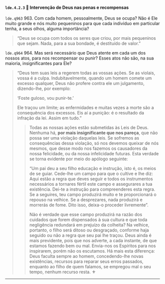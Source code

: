 #### `lde.4.2.3` 📃 Intervenção de Deus nas penas e recompensas

`lde.q963` 963. Com cada homem, pessoalmente, Deus se ocupa? Não é Ele muito grande e nós muito pequeninos para que cada indivíduo em particular tenha, a seus olhos, alguma importância?

> “Deus se ocupa com todos os seres que criou, por mais pequeninos que sejam. Nada, para a sua bondade, é destituído de valor.”

`lde.q964` 964. Mas será necessário que Deus atente em cada um dos nossos atos, para nos recompensar ou punir? Esses atos não são, na sua maioria, insignificantes para Ele?

> “Deus tem suas leis a regerem todas as vossas ações. Se as violais, vossa é a culpa. Indubitavelmente, quando um homem comete um excesso qualquer, Deus não profere contra ele um julgamento, dizendo-lhe, por exemplo: 
>
> ‘Foste guloso, vou punir-te.’
>
> Ele traçou um limite; as enfermidades e muitas vezes a morte são a consequência dos excessos. Eis aí a punição: é o resultado da infração da lei. Assim em tudo.”
>
> > Todas as nossas ações estão submetidas às Leis de Deus. Nenhuma há, **por mais insignificante que nos pareça**, que não possa ser uma violação daquelas leis. Se sofremos as consequências dessa violação, só nos devemos queixar de nós mesmos, que desse modo nos fazemos os causadores da nossa felicidade, ou da nossa infelicidade futuras.
> > Esta verdade se torna evidente por meio do apólogo seguinte:
> >
> > “Um pai deu a seu filho educação e instrução, isto é, os meios de se guiar. Cede-lhe um campo para que o cultive e lhe diz: Aqui estão a regra que deves seguir e todos os instrumentos necessários a tornares fértil este campo e assegurares a tua existência. Dei-te a instrução para compreenderes esta regra. Se a seguires, teu campo produzirá muito e te proporcionará o repouso na velhice. Se a desprezares, nada produzirá e morrerás de fome. Dito isso, deixa-o proceder livremente”.
> >
> > Não é verdade que esse campo produzirá na razão dos cuidados que forem dispensados à sua cultura e que toda negligência redundará em prejuízo da colheita? Na velhice, portanto, o filho será ditoso ou desgraçado, conforme haja seguido ou não a regra que seu pai lhe traçou. Deus ainda é mais previdente, pois que nos adverte, a cada instante, de que estamos fazendo bem ou mal. Envia-nos os Espíritos para nos inspirarem, porém não os escutamos. Há mais esta diferença: Deus faculta sempre ao homem, concedendo-lhe novas existências, recursos para reparar seus erros passados, enquanto ao filho de quem falamos, se empregou mal o seu tempo, nenhum recurso resta.
⚜️

---